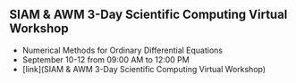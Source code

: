 ## SIAM & AWM 3-Day Scientific Computing Virtual Workshop
- Numerical Methods for Ordinary Differential Equations
- September 10-12 from 09:00 AM to 12:00 PM
- [link](SIAM & AWM 3-Day Scientific Computing Virtual Workshop)
